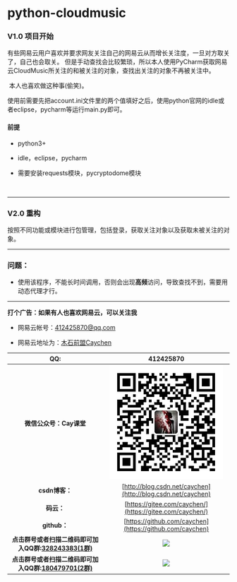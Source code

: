 # python-cloudmusic

### V1.0 项目开始

​	有些网易云用户喜欢并要求网友关注自己的网易云从而增长关注度，一旦对方取关了，自己也会取关。
但是手动查找会比较繁琐，所以本人使用PyCharm获取网易云CloudMusic所关注的和被关注的对象，查找出关注的对象不再被关注中。

​	本人也喜欢做这种事(偷笑)。

​	使用前需要先把account.ini文件里的两个值填好之后，使用python官网的idle或者eclipse，pycharm等运行main.py即可。



#### 前提

* python3+
* idle，eclipse，pycharm

* 需要安装requests模块，pycryptodome模块

​	

--------

### V2.0 重构

​	按照不同功能或模块进行包管理，包括登录，获取关注对象以及获取未被关注的对象。



---

### 问题：

* 使用该程序，不能长时间调用，否则会出现**高频**访问，导致查找不到，需要用动态代理才行。



---



**打个广告：如果有人也喜欢网易云，可以关注我**

*  网易云帐号：412425870@qq.com

*  网易云地址为：[木石前盟Caychen](https://music.163.com/#/user/home?id=137378260)

|                           **QQ:**                            |                        **412425870**                         |
| :----------------------------------------------------------: | :----------------------------------------------------------: |
|                   **微信公众号：Cay课堂**                    | ![](https://github.com/caychen/readme/raw/master/img/%E5%BE%AE%E4%BF%A1%E5%85%AC%E4%BC%97%E5%8F%B7.jpg) |
|                        **csdn博客：**                        | [http://blog.csdn.net/caychen](http://blog.csdn.net/caychen) |
|                          **码云：**                          |   [https://gitee.com/caychen/](https://gitee.com/caychen/)   |
|                         **github：**                         |   [https://github.com/caychen](https://github.com/caychen)   |
| **点击群号或者扫描二维码即可加入QQ群:[328243383(1群)](https://jq.qq.com/?_wv=1027&k=5wfhR5N)** | ![](https://github.com/caychen/readme/raw/master/img/1%E7%BE%A4.png) |
| **点击群号或者扫描二维码即可加入QQ群:[180479701(2群)](https://jq.qq.com/?_wv=1027&k=5DFkoIm)** | ![](https://github.com/caychen/readme/raw/master/img/2%E7%BE%A4.png) |